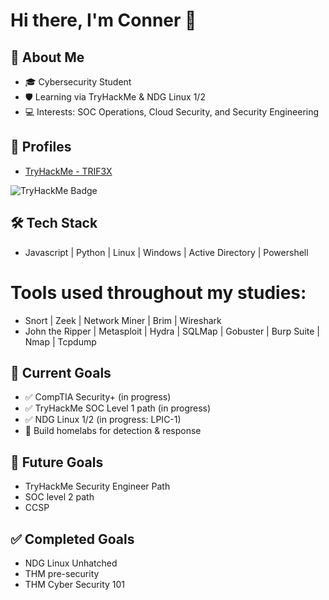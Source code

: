 # Hi there, I'm Conner 👋  

## 🚀 About Me
- 🎓 Cybersecurity Student
- 🛡️ Learning via TryHackMe & NDG Linux 1/2
- 💻 Interests: SOC Operations, Cloud Security, and Security Engineering  

## 🔗 Profiles
- [TryHackMe - TRIF3X](https://tryhackme.com/p/TRIF3X) 
<img src="https://tryhackme-badges.s3.amazonaws.com/TRIF3X.png" alt="TryHackMe Badge" />



## 🛠️ Tech Stack
- Javascript | Python | Linux | Windows | Active Directory | Powershell

# Tools used throughout my studies:
- Snort | Zeek | Network Miner | Brim | Wireshark
- John the Ripper | Metasploit | Hydra | SQLMap | Gobuster | Burp Suite | Nmap | Tcpdump


## 🎯 Current Goals
- ✅ CompTIA Security+ (in progress)  
- ✅ TryHackMe SOC Level 1 path (in progress)
- ✅ NDG Linux 1/2 (in progress: LPIC-1)
- 🔄 Build homelabs for detection & response

## 🎯 Future Goals
- TryHackMe Security Engineer Path
- SOC level 2 path
- CCSP

## ✅ Completed Goals
- NDG Linux Unhatched
- THM pre-security
- THM Cyber Security 101
